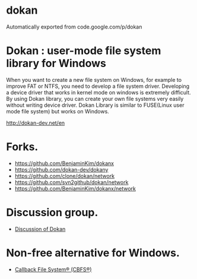 # dokan
Automatically exported from code.google.com/p/dokan

# Dokan : user-mode file system library for Windows #

When you want to create a new file system on Windows, for example to improve FAT or NTFS, you need to develop a file system driver. Developing a device driver that works in kernel mode on windows is extremely difficult. By using Dokan library, you can create your own file systems very easily without writing device driver. Dokan Library is similar to FUSE(Linux user mode file system) but works on Windows.

http://dokan-dev.net/en

# Forks.
* https://github.com/BenjaminKim/dokanx
* https://github.com/dokan-dev/dokany
* https://github.com/clone/dokan/network 
* https://github.com/svn2github/dokan/network 
* https://github.com/BenjaminKim/dokanx/network 


# Discussion group.

* [Discussion of Dokan](http://groups.google.com/group/dokan)

# Non-free alternative for Windows.

* [Callback File System® (CBFS®)](https://www.eldos.com/cbfs/)
